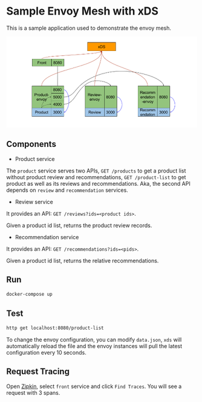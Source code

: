 # Sample Envoy Mesh with xDS

This is a sample application used to demonstrate the envoy mesh.

![Architecture](./mesh.png)

## Components

* Product service

The `product` service serves two APIs, `GET /products` to get a product list without product review and recommendations, `GET /product-list` to get product as well as its reviews and recommendations. Aka, the second API depends on `review` and `recommendation` services.

* Review service

It provides an API: `GET /reviews?ids=<product ids>`.

Given a product id list, returns the product review records.

* Recommendation service

It provides an API: `GET /recommendations?ids=<pids>`.

Given a product id list, returns the relative recommendations.

## Run

```bash
docker-compose up
```

## Test

```bash
http get localhost:8080/product-list
```

To change the envoy configuration, you can modify `data.json`, `xds` will automatically reload the file and the envoy instances will pull the latest configuration every 10 seconds.

## Request Tracing

Open [Zipkin](http://localhost:9411), select `front` service and click `Find Traces`. You will see a request with 3 spans.

